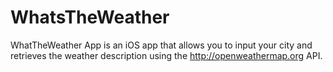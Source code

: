 # WhatsTheWeather
WhatTheWeather App is an iOS app that allows you to input your city and retrieves the weather description using the http://openweathermap.org API.
